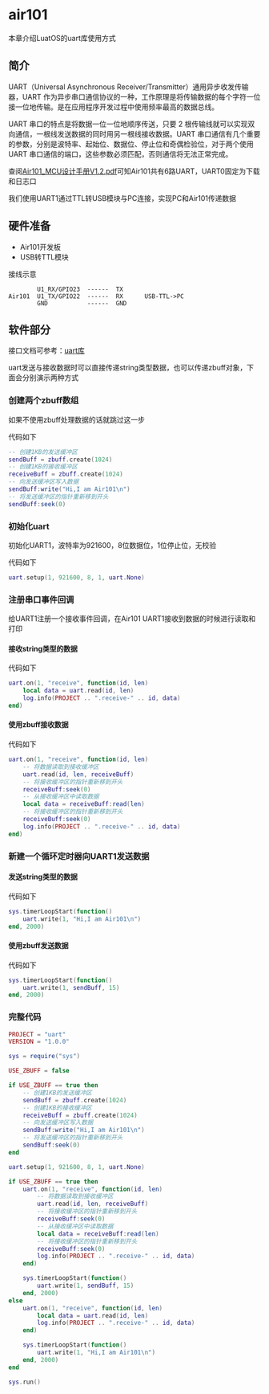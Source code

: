 # air101

本章介绍LuatOS的uart库使用方式

## 简介

UART（Universal Asynchronous Receiver/Transmitter）通用异步收发传输器，UART 作为异步串口通信协议的一种，工作原理是将传输数据的每个字符一位接一位地传输。是在应用程序开发过程中使用频率最高的数据总线。

UART 串口的特点是将数据一位一位地顺序传送，只要 2 根传输线就可以实现双向通信，一根线发送数据的同时用另一根线接收数据。UART 串口通信有几个重要的参数，分别是波特率、起始位、数据位、停止位和奇偶检验位，对于两个使用 UART 串口通信的端口，这些参数必须匹配，否则通信将无法正常完成。

查阅[Air101_MCU设计手册V1.2.pdf](https://cdn.openluat-luatcommunity.openluat.com/attachment/20211202193606476_Air101_MCU%E8%AE%BE%E8%AE%A1%E6%89%8B%E5%86%8CV1.2.pdf)可知Air101共有6路UART，UART0固定为下载和日志口

我们使用UART1通过TTL转USB模块与PC连接，实现PC和Air101传递数据

## 硬件准备

+ Air101开发板
+ USB转TTL模块

接线示意

```example
        U1_RX/GPIO23  ------  TX  
Air101  U1_TX/GPIO22  ------  RX      USB-TTL->PC
        GND           ------  GND
```

## 软件部分

接口文档可参考：[uart库](https://wiki.luatos.com/api/uart.html)

uart发送与接收数据时可以直接传递string类型数据，也可以传递zbuff对象，下面会分别演示两种方式

### 创建两个zbuff数组

如果不使用zbuff处理数据的话就跳过这一步

代码如下

```lua
-- 创建1KB的发送缓冲区
sendBuff = zbuff.create(1024)
-- 创建1KB的接收缓冲区
receiveBuff = zbuff.create(1024)
-- 向发送缓冲区写入数据
sendBuff:write("Hi,I am Air101\n")
-- 将发送缓冲区的指针重新移到开头
sendBuff:seek(0)
```

### 初始化uart

初始化UART1，波特率为921600，8位数据位，1位停止位，无校验

代码如下

```lua
uart.setup(1, 921600, 8, 1, uart.None)
```

### 注册串口事件回调

给UART1注册一个接收事件回调，在Air101 UART1接收到数据的时候进行读取和打印

#### 接收string类型的数据

代码如下

```lua
uart.on(1, "receive", function(id, len)
    local data = uart.read(id, len)
    log.info(PROJECT .. ".receive-" .. id, data)
end)

```

#### 使用zbuff接收数据

代码如下

```lua
uart.on(1, "receive", function(id, len)
    -- 将数据读取到接收缓冲区
    uart.read(id, len, receiveBuff)
    -- 将接收缓冲区的指针重新移到开头
    receiveBuff:seek(0)
    -- 从接收缓冲区中读取数据
    local data = receiveBuff:read(len)
    -- 将接收缓冲区的指针重新移到开头
    receiveBuff:seek(0)
    log.info(PROJECT .. ".receive-" .. id, data)
end)
```

### 新建一个循环定时器向UART1发送数据

#### 发送string类型的数据

代码如下

```lua
sys.timerLoopStart(function()
    uart.write(1, "Hi,I am Air101\n")
end, 2000)
```

#### 使用zbuff发送数据

代码如下

```lua
sys.timerLoopStart(function()
    uart.write(1, sendBuff, 15)
end, 2000)
```

### 完整代码

```lua
PROJECT = "uart"
VERSION = "1.0.0"

sys = require("sys")

USE_ZBUFF = false

if USE_ZBUFF == true then
    -- 创建1KB的发送缓冲区
    sendBuff = zbuff.create(1024)
    -- 创建1KB的接收缓冲区
    receiveBuff = zbuff.create(1024)
    -- 向发送缓冲区写入数据
    sendBuff:write("Hi,I am Air101\n")
    -- 将发送缓冲区的指针重新移到开头
    sendBuff:seek(0)
end

uart.setup(1, 921600, 8, 1, uart.None)

if USE_ZBUFF == true then
    uart.on(1, "receive", function(id, len)
        -- 将数据读取到接收缓冲区
        uart.read(id, len, receiveBuff)
        -- 将接收缓冲区的指针重新移到开头
        receiveBuff:seek(0)
        -- 从接收缓冲区中读取数据
        local data = receiveBuff:read(len)
        -- 将接收缓冲区的指针重新移到开头
        receiveBuff:seek(0)
        log.info(PROJECT .. ".receive-" .. id, data)
    end)

    sys.timerLoopStart(function()
        uart.write(1, sendBuff, 15)
    end, 2000)
else
    uart.on(1, "receive", function(id, len)
        local data = uart.read(id, len)
        log.info(PROJECT .. ".receive-" .. id, data)
    end)

    sys.timerLoopStart(function()
        uart.write(1, "Hi,I am Air101\n")
    end, 2000)
end

sys.run()

```
